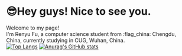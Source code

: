 # 😎Hey guys! Nice to see you.<br>
Welcome to my page!<br>
I'm Renyu Fu, a computer science student from :flag_china: Chengdu, China, currently studying in CUG, Wuhan, China.<br>
[![Top Langs](https://github-readme-stats.vercel.app/api/top-langs/?username=Parker-rfu&hide=javascript,html)](https://github.com/Parker-rfu/github-readme-stats)
[![Anurag's GitHub stats](https://github-readme-stats.vercel.app/api?username=Parker-rfu&show_icons=true&theme=neon)](https://github.com/Parker-rfu/github-readme-stats)

